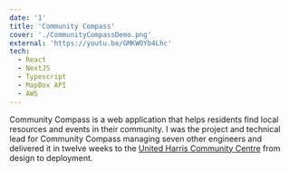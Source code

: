 ```yaml
---
date: '1'
title: 'Community Compass'
cover: './CommunityCompassDemo.png'
external: 'https://youtu.be/GMKWOYb4Lhc'
tech:
  - React
  - NextJS
  - Typescript
  - MapBox API
  - AWS
---
```


Community Compass is a web application that helps residents find local resources and events in their community. I was the project and technical lead for Community Compass managing seven other engineers and delivered it in twelve weeks to the [United Harris Community Centre](https://www.uniting.org/community-impact/harris-community-centre) from design to deployment.
